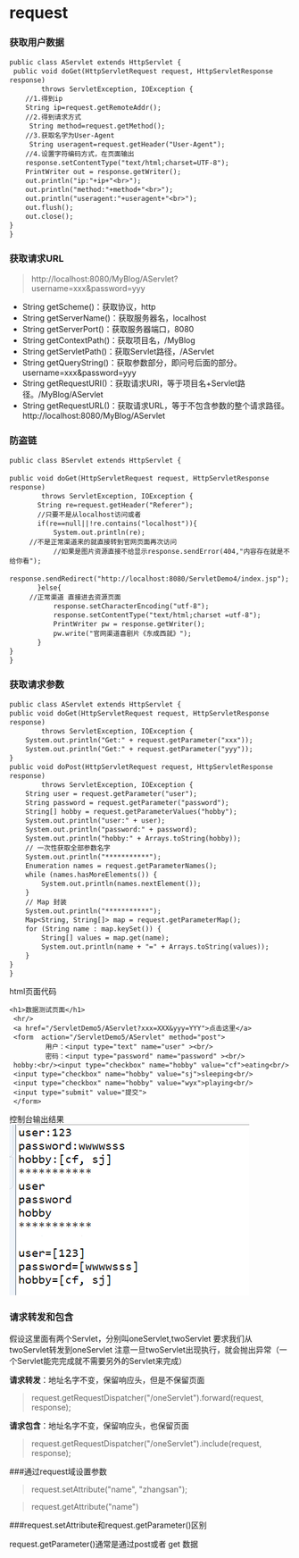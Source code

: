 request
=========================
### 获取用户数据
    public class AServlet extends HttpServlet {
	 public void doGet(HttpServletRequest request, HttpServletResponse response)
			throws ServletException, IOException {
        //1.得到ip
		String ip=request.getRemoteAddr();
	    //2.得到请求方式
	     String method=request.getMethod();
	    //3.获取名字为User-Agent
	     String useragent=request.getHeader("User-Agent");
	    //4.设置字符编码方式，在页面输出
		response.setContentType("text/html;charset=UTF-8");
		PrintWriter out = response.getWriter();
		out.println("ip:"+ip+"<br>");
		out.println("method:"+method+"<br>");
		out.println("useragent:"+useragent+"<br>");
		out.flush();
		out.close();
	}
    }

### 获取请求URL

> http://localhost:8080/MyBlog/AServlet?username=xxx&password=yyy
 
* String getScheme()：获取协议，http
* String getServerName()：获取服务器名，localhost
* String getServerPort()：获取服务器端口，8080
* String getContextPath()：获取项目名，/MyBlog
* String getServletPath()：获取Servlet路径，/AServlet
* String getQueryString()：获取参数部分，即问号后面的部分。username=xxx&password=yyy
* String getRequestURI()：获取请求URI，等于项目名+Servlet路径。/MyBlog/AServlet
* String getRequestURL()：获取请求URL，等于不包含参数的整个请求路径。http://localhost:8080/MyBlog/AServlet

### 防盗链
    public class BServlet extends HttpServlet {
    
	public void doGet(HttpServletRequest request, HttpServletResponse response)
			throws ServletException, IOException {
           String re=request.getHeader("Referer");
           //只要不是从localhost访问或者
           if(re==null||!re.contains("localhost")){
        	   System.out.println(re);
         //不是正常渠道来的就直接转到官网页面再次访问
        	   //如果是图片资源直接不给显示response.sendError(404,"内容存在就是不给你看");  
        	   response.sendRedirect("http://localhost:8080/ServletDemo4/index.jsp");  
           }else{
         //正常渠道 直接进去资源页面
        	   response.setCharacterEncoding("utf-8");  
               response.setContentType("text/html;charset =utf-8");  
               PrintWriter pw = response.getWriter();  
               pw.write("官网渠道喜剧片《东成西就》");     	   
           }
	}
    }

### 获取请求参数
    public class AServlet extends HttpServlet {
	public void doGet(HttpServletRequest request, HttpServletResponse response)
			throws ServletException, IOException {
		System.out.println("Get:" + request.getParameter("xxx"));
		System.out.println("Get:" + request.getParameter("yyy"));
	}
	public void doPost(HttpServletRequest request, HttpServletResponse response)
			throws ServletException, IOException {
		String user = request.getParameter("user");
		String password = request.getParameter("password");
		String[] hobby = request.getParameterValues("hobby");
		System.out.println("user:" + user);
		System.out.println("password:" + password);
		System.out.println("hobby:" + Arrays.toString(hobby));
		// 一次性获取全部参数名字
		System.out.println("***********");
		Enumeration names = request.getParameterNames();
		while (names.hasMoreElements()) {
			System.out.println(names.nextElement());
		}
		// Map 封装
		System.out.println("***********");
		Map<String, String[]> map = request.getParameterMap();
		for (String name : map.keySet()) {
			String[] values = map.get(name);
			System.out.println(name + "=" + Arrays.toString(values));
		}
	}
    }

html页面代码
   
    <h1>数据测试页面</h1>
     <hr/>
     <a href="/ServletDemo5/AServlet?xxx=XXX&yyy=YYY">点击这里</a>
     <form  action="/ServletDemo5/AServlet" method="post">
             用户：<input type="text" name="user" ><br/>
             密码：<input type="password" name="password" ><br/>
     hobby:<br/><input type="checkbox" name="hobby" value="cf">eating<br/>
     <input type="checkbox" name="hobby" value="sj">sleeping<br/>
     <input type="checkbox" name="hobby" value="wyx">playing<br/>
     <input type="submit" value="提交">
     </form>

控制台输出结果  
   ![](./images/控制台输出结果.png)

###  请求转发和包含
假设这里面有两个Servlet，分别叫oneServlet,twoServlet
要求我们从twoServlet转发到oneServlet
注意一旦twoServlet出现执行，就会抛出异常（一个Servlet能完完成就不需要另外的Servlet来完成）

**请求转发**：地址名字不变，保留响应头，但是不保留页面
> request.getRequestDispatcher("/oneServlet").forward(request, response);

**请求包含**：地址名字不变，保留响应头，也保留页面
> request.getRequestDispatcher("/oneServlet").include(request, response);

###通过request域设置参数

 >request.setAttribute("name", "zhangsan");

 >request.getAttribute("name")


###request.setAttribute和request.getParameter()区别

request.getParameter()通常是通过post或者 get 数据

